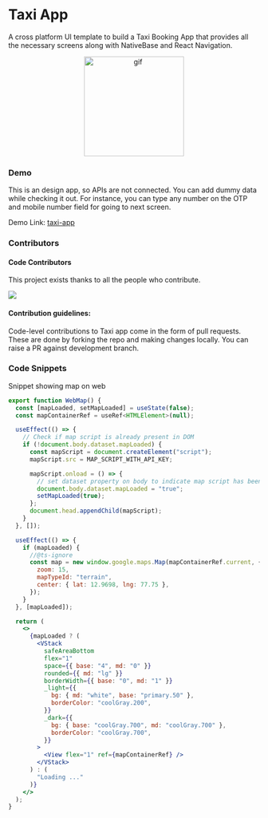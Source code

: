 # Taxi App

A cross platform UI template to build a Taxi Booking App that provides all the necessary screens along with NativeBase and React Navigation.

<p align="center">
    <img src="./assets/first.gif" width="200" alt="gif"/>
</p>

### Demo
This is an design app, so APIs are not connected. You can add dummy data while checking it out.
For instance, you can type any number on the OTP and mobile number field for going to next screen.

Demo Link: [taxi-app](https://madewithnativebase.com/projects/taxi-app)

### Contributors 

#### Code Contributors

This project exists thanks to all the people who contribute.

<a href="https://github.com/GeekyAnts/nativebase-v3-taxi-app/graphs/contributors">
  <img src="https://contrib.rocks/image?repo=GeekyAnts/nativebase-v3-taxi-app" />
</a>

#### Contribution guidelines:

Code-level contributions to Taxi app come in the form of pull requests. These are done by forking the repo and making changes locally. You can raise a PR against development branch. 

### Code Snippets

Snippet showing map on web
```jsx
export function WebMap() {
  const [mapLoaded, setMapLoaded] = useState(false);
  const mapContainerRef = useRef<HTMLElement>(null);

  useEffect(() => {
    // Check if map script is already present in DOM
    if (!document.body.dataset.mapLoaded) {
      const mapScript = document.createElement("script");
      mapScript.src = MAP_SCRIPT_WITH_API_KEY;

      mapScript.onload = () => {
        // set dataset property on body to indicate map script has been loaded.
        document.body.dataset.mapLoaded = "true";
        setMapLoaded(true);
      };
      document.head.appendChild(mapScript);
    }
  }, []);

  useEffect(() => {
    if (mapLoaded) {
      //@ts-ignore
      const map = new window.google.maps.Map(mapContainerRef.current, {
        zoom: 15,
        mapTypeId: "terrain",
        center: { lat: 12.9698, lng: 77.75 },
      });
    }
  }, [mapLoaded]);

  return (
    <>
      {mapLoaded ? (
        <VStack
          safeAreaBottom
          flex="1"
          space={{ base: "4", md: "0" }}
          rounded={{ md: "lg" }}
          borderWidth={{ base: "0", md: "1" }}
          _light={{
            bg: { md: "white", base: "primary.50" },
            borderColor: "coolGray.200",
          }}
          _dark={{
            bg: { base: "coolGray.700", md: "coolGray.700" },
            borderColor: "coolGray.700",
          }}
        >
          <View flex="1" ref={mapContainerRef} />
        </VStack>
      ) : (
        "Loading ..."
      )}
    </>
  );
}
```